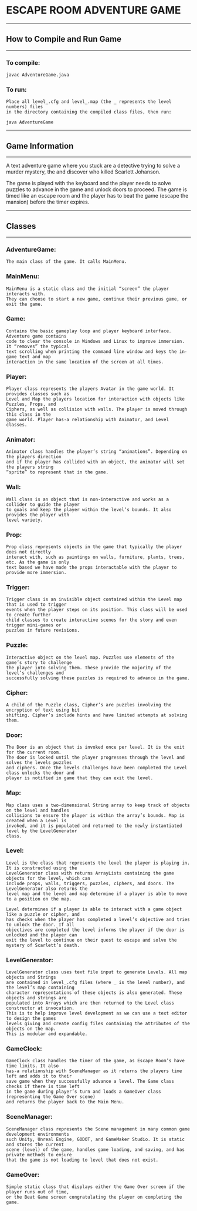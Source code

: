 # ESCAPE ROOM ADVENTURE GAME
--------------------------------------------------------------------------------------------------
## How to Compile and Run Game                                                                                           
--------------------------------------------------------------------------------------------------
### To compile:
	javac AdventureGame.java
### To run:
	Place all level_.cfg and level_.map (the _ represents the level numbers) files 
	in the directory containing the compiled class files, then run:

	java AdventureGame
--------------------------------------------------------------------------------------------------
## Game Information
--------------------------------------------------------------------------------------------------

A text adventure game where you stuck are a detective trying to solve a murder mystery,
the and discover who killed Scarlett Johanson.

The game is played with the keyboard and the player needs to solve puzzles to advance in the 
game and unlock doors to proceed. The game is timed like an escape room and the player has to 
beat the game (escape the mansion) before the timer expires.

--------------------------------------------------------------------------------------------------
## Classes
--------------------------------------------------------------------------------------------------

### AdventureGame:
	
	The main class of the game. It calls MainMenu. 
	
	
### MainMenu:
	
	MainMenu is a static class and the initial “screen” the player interacts with. 
	They can choose to start a new game, continue their previous game, or exit the game.
	

### Game:
	
	Contains the basic gameplay loop and player keyboard interface. Adventure game contains 
	code to clear the console in Windows and Linux to improve immersion. It “removes” the typical 
	text scrolling when printing the command line window and keys the in-game text and map 
	interaction in the same location of the screen at all times.
	
	
### Player:
	
	Player class represents the players Avatar in the game world. It provides classes such as 
	Level and Map the players location for interaction with objects like Puzzles, Props, and 
	Ciphers, as well as collision with walls. The player is moved through this class in the 
	game world. Player has-a relationship with Animator, and Level classes.
	

### Animator:
	
	Animator class handles the player’s string “animations”. Depending on the players direction 
	and if the player has collided with an object, the animator will set the players string 
	“sprite” to represent that in the game.
	
	
### Wall:
	
	Wall class is an object that is non-interactive and works as a collider to guide the player 
	to goals and keep the player within the level’s bounds. It also provides the player with 
	level variety.
	
	
### Prop:
	Prop class represents objects in the game that typically the player does not directly 
	interact with, such as paintings on walls, furniture, plants, trees, etc. As the game is only 
	text based we have made the props interactable with the player to provide more immersion.
	
### Trigger:
	Trigger class is an invisible object contained within the Level map that is used to trigger 
	events when the player steps on its position. This class will be used to create further 
	child classes to create interactive scenes for the story and even trigger mini-games or 
	puzzles in future revisions.
	
### Puzzle:
	Interactive object on the level map. Puzzles use elements of the game’s story to challenge 
	the player into solving them. These provide the majority of the level’s challenges and 
	successfully solving these puzzles is required to advance in the game.
	
### Cipher:
	A child of the Puzzle class, Cipher’s are puzzles involving the encryption of text using bit
	shifting. Cipher’s include hints and have limited attempts at solving them.

### Door:
	The Door is an object that is invoked once per level. It is the exit for the current room. 
	The door is locked until the player progresses through the level and solves the levels puzzles 
	and ciphers. Once the levels challenges have been completed the Level class unlocks the door and
	player is notified in game that they can exit the level.
	
### Map:
	Map class uses a two-dimensional String array to keep track of objects on the level and handles
	collisions to ensure the player is within the array’s bounds. Map is created when a Level is
	invoked, and it is populated and returned to the newly instantiated level by the LevelGenerator 
	class.
	
### Level:
	Level is the class that represents the level the player is playing in. It is constructed using the 
	LevelGenerator class with returns ArrayLists containing the game objects for the level, which can 
	include props, walls, triggers, puzzles, ciphers, and doors. The LevelGenerator also returns the 
	level map and the level and map determine if a player is able to move to a position on the map.

	Level determines if a player is able to interact with a game object like a puzzle or cipher, and 
	has checks when the player has completed a level’s objective and tries to unlock the door. If all
	objectives are completed the level informs the player if the door is unlocked and the player can 
	exit the level to continue on their quest to escape and solve the mystery of Scarlett’s death.

	
### LevelGenerator:
	LevelGenerator class uses text file input to generate Levels. All map objects and Strings
	are contained in level_.cfg files (where _ is the level number), and the level’s map containing 
	character representations of these objects is also generated. These objects and strings are 
	populated into Arrays which are then returned to the Level class constructor at invocation. 
	This is to help improve level development as we can use a text editor to design the games 
	levels giving and create config files containing the attributes of the objects on the map. 
	This is modular and expandable.

### GameClock:
	GameClock class handles the timer of the game, as Escape Room’s have time limits. It also 
	has-a relationship with SceneManager as it returns the players time left and adds it to their 
	save game when they successfully advance a level. The Game class checks if there is time left 
	in the game during player’s turn and loads a GameOver class (representing the Game Over scene) 
	and returns the player back to the Main Menu.
	
### SceneManager:
	SceneManager class represents the Scene management in many common game development environments
	such Unity, Unreal Engine, GODOT, and GameMaker Studio. It is static and stores the current 
	scene (level) of the game, handles game loading, and saving, and has private methods to ensure 
	that the game is not loading to level that does not exist.
	
### GameOver:
	Simple static class that displays either the Game Over screen if the player runs out of time,
	or the Beat Game screen congratulating the player on completing the game.
	
	
	

